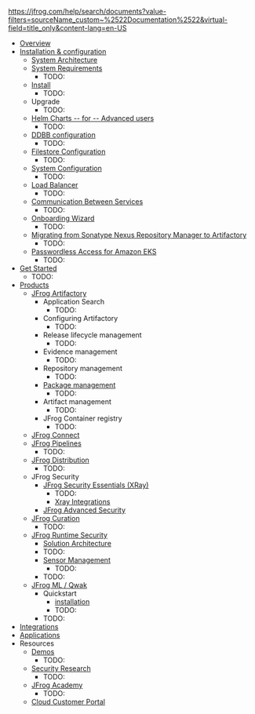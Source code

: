 https://jfrog.com/help/search/documents?value-filters=sourceName_custom~%2522Documentation%2522&virtual-field=title_only&content-lang=en-US

* [Overview](overview.md)
* [Installation & configuration](jfrog-installation-setup-documentation.installation-configuration.md)
  * [System Architecture](jfrog-installation-setup-documentation.system-architecture.md)
  * [System Requirements](jfrog-installation-setup-documentation.system-requirements.md)
    * TODO:
  * [Install](jfrog-installation-setup-documentation.install.md)
    * TODO:
  * Upgrade
    * TODO:
  * [Helm Charts -- for -- Advanced users](jfrog-installation-setup-documentation.helm-charts-for-advanced-users.md)
    * TODO:
  * [DDBB configuration](jfrog-installation-setup-documentation.database-configuration.md)
    * TODO:
  * [Filestore Configuration](jfrog-installation-setup-documentation.filestore-configuration.md)
    * TODO:
  * [System Configuration](jfrog-installation-setup-documentation.system-configuration.md)
    * TODO:
  * [Load Balancer](jfrog-installation-setup-documentation.load-balancer.md)
    * TODO:
  * [Communication Between Services](jfrog-installation-setup-documentation.communication-between-services.md)
    * TODO:
  * [Onboarding Wizard](jfrog-installation-setup-documentation.onboarding-wizard.md)
    * TODO:
  * [Migrating from Sonatype Nexus Repository Manager to Artifactory](jfrog-installation-setup-documentation.migrating-from-sonatype-nexus-repository-manager-to-artifactory.md)
    * TODO:
  * [Passwordless Access for Amazon EKS](jfrog-installation-setup-documentation.passwordless-access-for-amazon-eks.md)
    * TODO:
* [Get Started](get-started-with-the-jfrog-platform.get-started.md)
  * TODO:
* [Products](products.md)
  * [JFrog Artifactory](jfrog-artifactory-documentation.jfrog-artifactory.md)
    * Application Search
      * TODO:
    * Configuring Artifactory
      * TODO:
    * Release lifecycle management
      * TODO:
    * Evidence management
      * TODO:
    * Repository management
      * TODO:
    * [Package management](jfrog-artifactory-documentation.package-management.md)
      * TODO:
    * Artifact management
      * TODO:
    * JFrog Container registry
      * TODO:
  * [JFrog Connect](jfrog-connect-documentation.jfrog-connect-for-edge-and-iot.md)
  * [JFrog Pipelines](jfrog-pipelines-documentation.jfrog-pipelines.md)
    * TODO:
  * [JFrog Distribution](jfrog-distribution-documentation.jfrog-distribution.md)
    * TODO:
  * JFrog Security 
    * [JFrog Security Essentials (XRay)](jfrog-security-documentation.jfrog-xray.md)
      * TODO:
      * [Xray Integrations](jfrog-security-documentation.xray-integrations.md)
    * [JFrog Advanced Security](jfrog-security-documentation.jfrog-advanced-security.md)
  * [JFrog Curation](jfrog-curation.jfrog-curation-overview.md)
    * TODO:
  * [JFrog Runtime Security](jfrog-runtime-security.jfrog-runtime-security.md)
    * [Solution Architecture](jfrog-runtime-security.solution-architecture.md)
    * TODO:
    * [Sensor Management](jfrog-runtime-security.sensor-management.md)
      * TODO:
    * TODO:
  * [JFrog ML / Qwak](qwak.md)
    * Quickstart
      * [installation](qwak.installing-the-qwak-sdk.md)
      * TODO:
    * TODO:
* [Integrations](https://jfrog.com/integrations/)
* [Applications](https://github.com/jfrog/documentation)
* Resources
  * [Demos](https://jfrog.com/demo-center/)
    * TODO:
  * [Security Research](https://research.jfrog.com/)
    * TODO:
  * [JFrog Academy](https://academy.jfrog.com/)
    * TODO:
  * [Cloud Customer Portal](https://my.jfrog.com/login)

